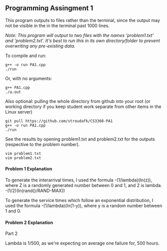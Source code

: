## Programming Assingment 1

This program outputs to files rather than the terminal, since the output may not be visible in the in
the terminal past 1000 lines.

*Note: This program will output to two files with the names 'problem1.txt' and 'problem2.txt'. It's 
best to run this in its own directory/folder to prevent overwriting any pre-existing data.*

To compile and run:
```
g++ -o run PA1.cpp
./run
```

Or, with no arguments:
```
g++ PA1.cpp
./a.out
```

Also optional: pulling the whole directory from github into your root (or working directory if
you keep student work separate from other items in the Linux server)

```
git pull https://github.com/stroudafk/CS3360-PA1
g++ -o run PA1.cpp
./run
```
See the results by opening problem1.txt and problem2.txt for the outputs (respective to the problem number).
```
vim problem1.txt
vim problem2.txt
```

#### Problem 1 Explanation
To generate the interarrival times, I used the formula -(1/lambda)(ln(z)),
where Z is a randomly generated number between 0 and 1, and 2 is lambda.
-(1/2)(ln(rand()/RAND-MAX))

To generate the service times which follow an exponential distribution, I used the formula -(1/lambda)(ln(1-y)), where y is a random number between 1 and 0.


#### Problem 2 Explanation
Part 2

Lambda is 1/500, as we're expecting on average one failure for, 500 hours.



